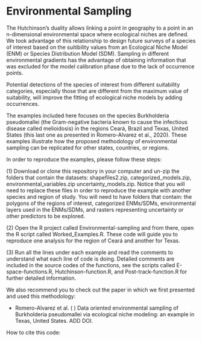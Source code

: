 # Environmental Sampling
 
The Hutchinson’s duality allows linking a point in geography to a point in an n-dimensional environmental space where ecological niches are defined. We took advantage of this relationship to design future surveys of a species of interest based on the suitibility values from an Ecological Niche Model (ENM) or Species Distribution Model (SDM). Sampling in different environmental gradients has the advantage of obtaining information that was excluded for the model calibration phase due to the lack of occurrence points. 

Potential detections of the species of interest from different suitability categories, especially those that are different from the maximum value of suitability, will improve the fitting of ecological niche models by adding occurrences.

The examples included here focuses on the species Burkholderia pseudomallei (the Gram-negative bacteria known to cause the infectious disease called melioidosis) in the regions Ceará, Brazil and Texas, United States (this last one as presented in Romero-Alvarez et al., 2020). These examples illustrate how the proposed methodology of environmental sampling can be replicated for other states, countries, or regions. 
 
In order to reproduce the examples, please follow these steps:

(1) Download or clone this repository in your computer and un-zip the folders that contain the datasets: shapefiles2.zip, categorized_models.zip, environmental_variables.zip uncertainty_models.zip. Notice that you will need to replace these files in order to reproduce the example with another species and region of study. You will need to have folders that contain: the polygons of the regions of interest, categorized ENMs/SDMs, environmental layers used in the ENMs/SDMs, and rasters representing uncertainty or other predictors to be explored. 

(2) Open the R project called Environmental-sampling and from there, open the R script called Worked_Examples.R. These code will guide you to reproduce one analysis for the region of Ceará and another for Texas.

(3) Run all the lines under each example and read the comments to understand what each line of code is doing. Detailed comments are included in the source codes of the functions, see the scripts called E-space-functions.R, Hutchinson-function.R, and Post-track-function.R for further detailed information.

We also recommend you to check out the paper in which we first presented and used this methodology:
- Romero-Alvarez et al. ( ) Data oriented environmental sampling of Burkholderia pseudomallei via ecological niche modeling: an example in Texas, United States. ADD DOI.

How to cite this code:
